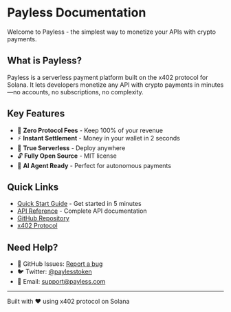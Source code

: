 # Payless Documentation

Welcome to Payless - the simplest way to monetize your APIs with crypto payments.

## What is Payless?

Payless is a serverless payment platform built on the x402 protocol for Solana. It lets developers monetize any API with crypto payments in minutes—no accounts, no subscriptions, no complexity.

## Key Features

- 💯 **Zero Protocol Fees** - Keep 100% of your revenue
- ⚡ **Instant Settlement** - Money in your wallet in 2 seconds
- 🚀 **True Serverless** - Deploy anywhere
- 🔓 **Fully Open Source** - MIT license
- 🤖 **AI Agent Ready** - Perfect for autonomous payments

## Quick Links

- [Quick Start Guide](quickstart.md) - Get started in 5 minutes
- [API Reference](api-reference.md) - Complete API documentation
- [GitHub Repository](https://github.com/Payless2025/PayLess)
- [x402 Protocol](https://x402.org)

## Need Help?

- 💬 GitHub Issues: [Report a bug](https://github.com/Payless2025/PayLess/issues)
- 🐦 Twitter: [@paylesstoken](https://twitter.com/paylesstoken)
- 📧 Email: support@payless.com

---

Built with ❤️ using x402 protocol on Solana

